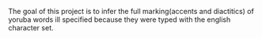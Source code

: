 The goal of this project is to infer the full marking(accents and diactitics) of yoruba words ill specified because they were typed with the english character set. 
